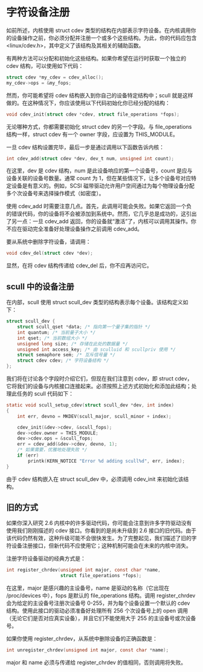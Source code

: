 # 字符设备注册

如前所述，内核使用 struct cdev 类型的结构在内部表示字符设备。在内核调用你的设备操作之前，你必须分配并注册一个或多个这些结构。为此，你的代码应包含 <linux/cdev.h>，其中定义了该结构及其相关的辅助函数。

有两种方法可以分配和初始化这些结构。如果你希望在运行时获取一个独立的 cdev 结构，可以使用如下代码：

```c
struct cdev *my_cdev = cdev_alloc();
my_cdev->ops = &my_fops;
```

然而，你可能希望将 cdev 结构嵌入到你自己的设备特定结构中；scull 就是这样做的。在这种情况下，你应该使用以下代码初始化你已经分配的结构：

```c
void cdev_init(struct cdev *cdev, struct file_operations *fops);
```

无论哪种方式，你都需要初始化 struct cdev 的另一个字段。与 file_operations 结构一样，struct cdev 有一个 owner 字段，应设置为 THIS_MODULE。

一旦 cdev 结构设置完毕，最后一步是通过调用以下函数告诉内核：

```c
int cdev_add(struct cdev *dev, dev_t num, unsigned int count);
```

在这里，dev 是 cdev 结构，num 是此设备响应的第一个设备号，count 是应与设备关联的设备号数量。通常 count 为 1，但在某些情况下，让多个设备号对应特定设备是有意义的。例如，SCSI 磁带驱动允许用户空间通过为每个物理设备分配多个次设备号来选择操作模式（如密度）。

使用 cdev_add 时需要注意几点。首先，此调用可能会失败。如果它返回一个负的错误代码，你的设备将不会被添加到系统中。然而，它几乎总是成功的，这引出了另一点：一旦 cdev_add 返回，你的设备就“激活”了，内核可以调用其操作。你不应在驱动完全准备好处理设备操作之前调用 cdev_add。

要从系统中删除字符设备，请调用：

```c
void cdev_del(struct cdev *dev);
```

显然，在将 cdev 结构传递给 cdev_del 后，你不应再访问它。

## scull 中的设备注册

在内部，scull 使用 struct scull_dev 类型的结构表示每个设备。该结构定义如下：

```c
struct scull_dev {
    struct scull_qset *data; /* 指向第一个量子集的指针 */
    int quantum; /* 当前量子大小 */
    int qset; /* 当前数组大小 */
    unsigned long size; /* 存储在此处的数据量 */
    unsigned int access_key; /* 由 sculluid 和 scullpriv 使用 */
    struct semaphore sem; /* 互斥信号量 */
    struct cdev cdev; /* 字符设备结构 */
};
```

我们将在讨论各个字段时介绍它们，但现在我们注意到 cdev，即 struct cdev，它将我们的设备与内核接口连接起来。必须按照上述方式初始化和添加此结构；处理此任务的 scull 代码如下：

```c
static void scull_setup_cdev(struct scull_dev *dev, int index)
{
    int err, devno = MKDEV(scull_major, scull_minor + index);

    cdev_init(&dev->cdev, &scull_fops);
    dev->cdev.owner = THIS_MODULE;
    dev->cdev.ops = &scull_fops;
    err = cdev_add(&dev->cdev, devno, 1);
    /* 如果需要，优雅地处理失败 */
    if (err)
        printk(KERN_NOTICE "Error %d adding scull%d", err, index);
}
```

由于 cdev 结构嵌入在 struct scull_dev 中，必须调用 cdev_init 来初始化该结构。

## 旧的方式

如果你深入研究 2.6 内核中的许多驱动代码，你可能会注意到许多字符驱动没有使用我们刚刚描述的 cdev 接口。你看到的是尚未升级到 2.6 接口的旧代码。由于该代码仍然有效，这种升级可能不会很快发生。为了完整起见，我们描述了旧的字符设备注册接口，但新代码不应使用它；这种机制可能会在未来的内核中消失。

注册字符设备驱动的经典方式是：

```c
int register_chrdev(unsigned int major, const char *name,
                    struct file_operations *fops);
```

在这里，major 是感兴趣的主设备号，name 是驱动的名称（它出现在 /proc/devices 中），fops 是默认的 file_operations 结构。调用 register_chrdev 会为给定的主设备号注册次设备号 0-255，并为每个设备设置一个默认的 cdev 结构。使用此接口的驱动必须准备好处理所有 256 个次设备号上的 open 调用（无论它们是否对应真实设备），并且它们不能使用大于 255 的主设备号或次设备号。

如果你使用 register_chrdev，从系统中删除设备的正确函数是：

```c
int unregister_chrdev(unsigned int major, const char *name);
```

major 和 name 必须与传递给 register_chrdev 的值相同，否则调用将失败。
